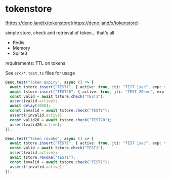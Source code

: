 # tokenstore

[https://deno.land/x/tokenstore](https://deno.land/x/tokenstore)

simple store, check and retrieval of token... that's all

- Redis
- Memory
- Sqlite3

requirements: TTL on tokens

See `src/*.test.ts` files for usage

```ts
Deno.test("Token expiry", async () => {
  await tstore.insert("TEST1", { active: true, jti: "TEST 1sec", exp: timeOffset(1).getTime() });
  await tstore.insert("TEST20", { active: true, jti: "TEST 20sec", exp: timeOffset(20).getTime() });
  const valid = await tstore.check("TEST1");
  assert(valid.active);
  await delay(1000);
  const invalid = await tstore.check("TEST1");
  assert(!invalid.active);
  const valid20 = await tstore.check("TEST20");
  assert(valid20.active);
});

Deno.test("Token revoke", async () => {
  await tstore.insert("TEST1", { active: true, jti: "TEST 1sec", exp: timeOffset(1).getTime() });
  const valid = await tstore.check("TEST1");
  assert(valid.active);
  await tstore.revoke("TEST1");
  const invalid = await tstore.check("TEST1");
  assert(!invalid.active);
});
```
